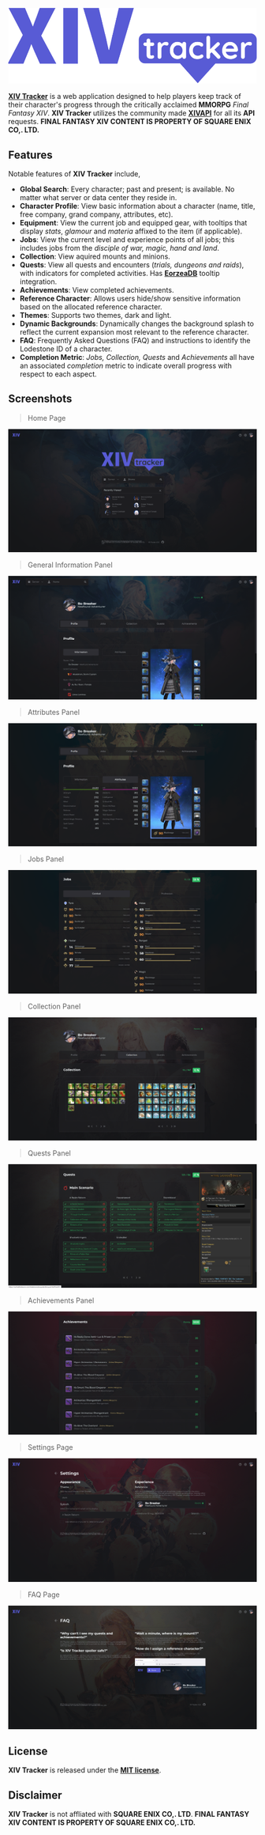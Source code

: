 ![home-logo-extended](.github/brand-extended.png)

[**XIV Tracker**](https://www.xivtracker.gg/) is a web application designed to help players keep track of their character's progress through the critically acclaimed **MMORPG** *Final Fantasy XIV*. **XIV Tracker** utilizes the community made [**XIVAPI**](https://xivapi.com/) for all its **API** requests. **FINAL FANTASY XIV CONTENT IS PROPERTY OF SQUARE ENIX CO,. LTD.**

## Features
Notable features of **XIV Tracker** include,

- **Global Search**: Every character; past and present; is available. No matter what server or data center they reside in.
- **Character Profile**: View basic information about a character (name, title, free company, grand company, attributes, etc).
- **Equipment**: View the current job and equipped gear, with tooltips that display *stats*, *glamour* and *materia* affixed to the item (if applicable).
- **Jobs**: View the current level and experience points of all jobs; this includes jobs from the *disciple of war, magic, hand and land*.
- **Collection**: View aquired mounts and minions.
- **Quests**: View all quests and encounters (*trials, dungeons and raids*), with indicators for completed activities. Has [**EorzeaDB**](https://na.finalfantasyxiv.com/lodestone/playguide/db) tooltip integration.
- **Achievements**: View completed achievements.
- **Reference Character**: Allows users hide/show sensitive information based on the allocated reference character.
- **Themes**: Supports two themes, dark and light.
- **Dynamic Backgrounds**: Dynamically changes the background splash to reflect the current expansion most relevant to the reference character. 
- **FAQ**: Frequently Asked Questions (FAQ) and instructions to identify the Lodestone ID of a character. 
- **Completion Metric**: *Jobs, Collection, Quests* and *Achievements* all have an associated *completion* metric to indicate overall progress with respect to each aspect.

## Screenshots

> Home Page 

![Home](.github/home.png)

> General Information Panel 

![Character Information](.github/character.png)

> Attributes Panel 

![Attributes](.github/profile.png) 

> Jobs Panel 

![Jobs](.github/jobs.png) 

> Collection Panel 

![Collection](.github/collection.png)

> Quests Panel

![Quests](.github/quests.png)

> Achievements Panel

![Achievements](.github/achievements.png)

> Settings Page

![Settings](.github/settings.png)

> FAQ Page

![FAQ](.github/help.png) 

## License
**XIV Tracker** is released under the [**MIT license**](https://choosealicense.com/licenses/mit/).

## Disclaimer 

**XIV Tracker** is not affliated with **SQUARE ENIX CO,. LTD**. **FINAL FANTASY XIV CONTENT IS PROPERTY OF SQUARE ENIX CO,. LTD.**